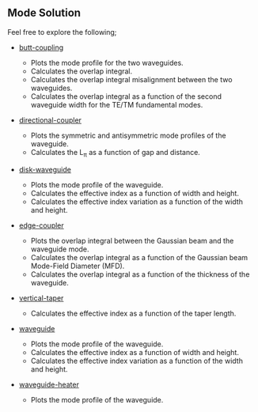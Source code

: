 ## Mode Solution

Feel free to explore the following;

- [butt-coupling](butt_coupling)
  
  - Plots the mode profile for the two waveguides.
  - Calculates the overlap integral.
  - Calculates the overlap integral misalignment between the two waveguides.
  - Calculates the overlap integral as a function of the second waveguide width for the TE/TM fundamental modes.

- [directional-coupler](directional_coupler)
  
  - Plots the symmetric and antisymmetric mode profiles of the waveguide.
  - Calculates the L<sub>π</sub> as a function of gap and distance.

- [disk-waveguide](disk_waveguide)
  
  - Plots the mode profile of the waveguide.
  - Calculates the effective index as a function of width and height.
  - Calculates the effective index variation as a function of the width and height.

- [edge-coupler](edge_coupler)
  
  - Plots the overlap integral between the Gaussian beam and the waveguide mode.
  - Calculates the overlap integral as a function of the Gaussian beam Mode-Field Diameter (MFD).
  - Calculates the overlap integral as a function of the thickness of the waveguide.

- [vertical-taper](vertical_taper)
  
  - Calculates the effective index as a function of the taper length.

- [waveguide](waveguide)
  
  - Plots the mode profile of the waveguide.
  - Calculates the effective index as a function of width and height.
  - Calculates the effective index variation as a function of the width and height.

- [waveguide-heater](waveguide_heater)
  
  - Plots the mode profile of the waveguide.

